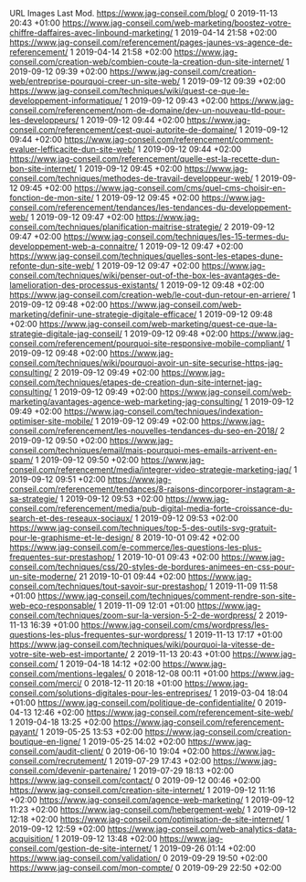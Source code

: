 URL	Images	Last Mod.
https://www.jag-conseil.com/blog/	0	2019-11-13 20:43 +01:00
https://www.jag-conseil.com/web-marketing/boostez-votre-chiffre-daffaires-avec-linbound-marketing/	1	2019-04-14 21:58 +02:00
https://www.jag-conseil.com/referencement/pages-jaunes-vs-agence-de-referencement/	1	2019-04-14 21:58 +02:00
https://www.jag-conseil.com/creation-web/combien-coute-la-creation-dun-site-internet/	1	2019-09-12 09:39 +02:00
https://www.jag-conseil.com/creation-web/entreprise-pourquoi-creer-un-site-web/	1	2019-09-12 09:39 +02:00
https://www.jag-conseil.com/techniques/wiki/quest-ce-que-le-developpement-informatique/	1	2019-09-12 09:43 +02:00
https://www.jag-conseil.com/referencement/nom-de-domaine/dev-un-nouveau-tld-pour-les-developpeurs/	1	2019-09-12 09:44 +02:00
https://www.jag-conseil.com/referencement/cest-quoi-autorite-de-domaine/	1	2019-09-12 09:44 +02:00
https://www.jag-conseil.com/referencement/comment-evaluer-lefficacite-dun-site-web/	1	2019-09-12 09:44 +02:00
https://www.jag-conseil.com/referencement/quelle-est-la-recette-dun-bon-site-internet/	1	2019-09-12 09:45 +02:00
https://www.jag-conseil.com/techniques/methodes-de-travail-developpeur-web/	1	2019-09-12 09:45 +02:00
https://www.jag-conseil.com/cms/quel-cms-choisir-en-fonction-de-mon-site/	1	2019-09-12 09:45 +02:00
https://www.jag-conseil.com/referencement/tendances/les-tendances-du-developpement-web/	1	2019-09-12 09:47 +02:00
https://www.jag-conseil.com/techniques/planification-maitrise-strategie/	2	2019-09-12 09:47 +02:00
https://www.jag-conseil.com/techniques/les-15-termes-du-developpement-web-a-connaitre/	1	2019-09-12 09:47 +02:00
https://www.jag-conseil.com/techniques/quelles-sont-les-etapes-dune-refonte-dun-site-web/	1	2019-09-12 09:47 +02:00
https://www.jag-conseil.com/techniques/wiki/penser-out-of-the-box-les-avantages-de-lamelioration-des-processus-existants/	1	2019-09-12 09:48 +02:00
https://www.jag-conseil.com/creation-web/le-cout-dun-retour-en-arriere/	1	2019-09-12 09:48 +02:00
https://www.jag-conseil.com/web-marketing/definir-une-strategie-digitale-efficace/	1	2019-09-12 09:48 +02:00
https://www.jag-conseil.com/web-marketing/quest-ce-que-la-strategie-digitale-jag-conseil/	1	2019-09-12 09:48 +02:00
https://www.jag-conseil.com/referencement/pourquoi-site-responsive-mobile-compliant/	1	2019-09-12 09:48 +02:00
https://www.jag-conseil.com/techniques/wiki/pourquoi-avoir-un-site-securise-https-jag-consulting/	2	2019-09-12 09:49 +02:00
https://www.jag-conseil.com/techniques/etapes-de-creation-dun-site-internet-jag-consulting/	1	2019-09-12 09:49 +02:00
https://www.jag-conseil.com/web-marketing/avantages-agence-web-marketing-jag-consulting/	1	2019-09-12 09:49 +02:00
https://www.jag-conseil.com/techniques/indexation-optimiser-site-mobile/	1	2019-09-12 09:49 +02:00
https://www.jag-conseil.com/referencement/les-nouvelles-tendances-du-seo-en-2018/	2	2019-09-12 09:50 +02:00
https://www.jag-conseil.com/techniques/email/mais-pourquoi-mes-emails-arrivent-en-spam/	1	2019-09-12 09:50 +02:00
https://www.jag-conseil.com/referencement/media/integrer-video-strategie-marketing-jag/	1	2019-09-12 09:51 +02:00
https://www.jag-conseil.com/referencement/tendances/8-raisons-dincorporer-instagram-a-sa-strategie/	1	2019-09-12 09:53 +02:00
https://www.jag-conseil.com/referencement/media/pub-digital-media-forte-croissance-du-search-et-des-reseaux-sociaux/	1	2019-09-12 09:53 +02:00
https://www.jag-conseil.com/techniques/top-5-des-outils-svg-gratuit-pour-le-graphisme-et-le-design/	8	2019-10-01 09:42 +02:00
https://www.jag-conseil.com/e-commerce/les-questions-les-plus-frequentes-sur-prestashop/	1	2019-10-01 09:43 +02:00
https://www.jag-conseil.com/techniques/css/20-styles-de-bordures-animees-en-css-pour-un-site-moderne/	21	2019-10-01 09:44 +02:00
https://www.jag-conseil.com/techniques/tout-savoir-sur-prestashop/	1	2019-11-09 11:58 +01:00
https://www.jag-conseil.com/techniques/comment-rendre-son-site-web-eco-responsable/	1	2019-11-09 12:01 +01:00
https://www.jag-conseil.com/techniques/zoom-sur-la-version-5-2-de-wordpress/	2	2019-11-13 16:39 +01:00
https://www.jag-conseil.com/cms/wordpress/les-questions-les-plus-frequentes-sur-wordpress/	1	2019-11-13 17:17 +01:00
https://www.jag-conseil.com/techniques/wiki/pourquoi-la-vitesse-de-votre-site-web-est-importante/	2	2019-11-13 20:43 +01:00
https://www.jag-conseil.com/	1	2019-04-18 14:12 +02:00
https://www.jag-conseil.com/mentions-legales/	0	2018-12-08 00:11 +01:00
https://www.jag-conseil.com/merci/	0	2018-12-11 20:18 +01:00
https://www.jag-conseil.com/solutions-digitales-pour-les-entreprises/	1	2019-03-04 18:04 +01:00
https://www.jag-conseil.com/politique-de-confidentialite/	0	2019-04-13 12:46 +02:00
https://www.jag-conseil.com/referencement-site-web/	1	2019-04-18 13:25 +02:00
https://www.jag-conseil.com/referencement-payant/	1	2019-05-25 13:53 +02:00
https://www.jag-conseil.com/creation-boutique-en-ligne/	1	2019-05-25 14:02 +02:00
https://www.jag-conseil.com/audit-client/	0	2019-06-10 19:04 +02:00
https://www.jag-conseil.com/recrutement/	1	2019-07-29 17:43 +02:00
https://www.jag-conseil.com/devenir-partenaire/	1	2019-07-29 18:13 +02:00
https://www.jag-conseil.com/contact/	0	2019-09-12 00:46 +02:00
https://www.jag-conseil.com/creation-site-internet/	1	2019-09-12 11:16 +02:00
https://www.jag-conseil.com/agence-web-marketing/	1	2019-09-12 11:23 +02:00
https://www.jag-conseil.com/hebergement-web/	1	2019-09-12 12:18 +02:00
https://www.jag-conseil.com/optimisation-de-site-internet/	1	2019-09-12 12:59 +02:00
https://www.jag-conseil.com/web-analytics-data-acquisition/	1	2019-09-12 13:48 +02:00
https://www.jag-conseil.com/gestion-de-site-internet/	1	2019-09-26 01:14 +02:00
https://www.jag-conseil.com/validation/	0	2019-09-29 19:50 +02:00
https://www.jag-conseil.com/mon-compte/	0	2019-09-29 22:50 +02:00
